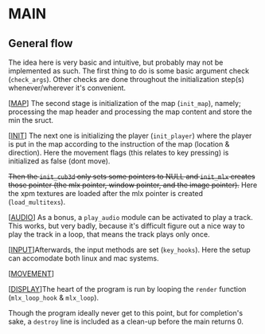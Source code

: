 # MAIN

## General flow
The idea here is very basic and intuitive, but probably may not be implemented as such. The first thing to do is some basic argument check (`check_args`). Other checks are done throughout the initialization step(s) whenever/wherever it's convenient. 

[[MAP](./docs/MAP.md)] The second stage is initialization of the map (`init_map`), namely; processing the map header and processing the map content and store the min the sruct.

[[INIT](./docs/INIT.md)] The next one is initializing the player (`init_player`) where the player is put in the map according to the instruction of the map (location & direction). Here the movement flags (this relates to key pressing) is initialized as false (dont move).

~~Then the ```init_cub3d``` only sets some pointers to NULL and ```init_mlx``` creates those pointer (the mlx pointer, window pointer, and the image pointer).~~ Here the xpm textures are loaded after the mlx pointer is created (```load_multitexs```).

[[AUDIO](./docs/AUDIO.md)] As a bonus, a `play_audio` module can be activated to play a track. This works, but very badly, because it's difficult figure out a nice way to play the track in a loop, that means the track plays only once.

[[INPUT](./docs/INPUT.md)]Afterwards, the input methods are set (```key_hooks```). Here the setup can accomodate both linux and mac systems.

[[MOVEMENT](./docs/MOVEMENT.md)]

[[DISPLAY](./docs/DISPLAY.md)]The heart of the program is run by looping the ```render``` function (```mlx_loop_hook``` & ```mlx_loop```).

Though the program ideally never get to this point, but for completion's sake, a ```destroy``` line is included as a clean-up before the main returns 0.
